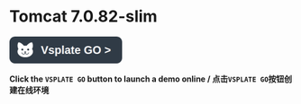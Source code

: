 # Tomcat 7.0.82-slim

<a href="https://www.vsplate.com/?docker-compose=https://github.com/vsplate/dcenvs/tomcat/7.0.82-slim"><img alt="VSPLATE GO" src="https://raw.githubusercontent.com/vsplate/images/master/vsgo_btn.png" width="200px"></a>

**Click the `VSPLATE GO` button to launch a demo online / 点击`VSPLATE GO`按钮创建在线环境**